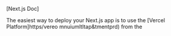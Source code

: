 
[Next.js Doc] 
  
The easiest way to deploy your Next.js app is to use the [Vercel Platform]https/vereo mnuiumltltap&tmentprd) from the
